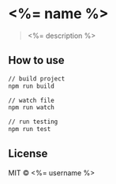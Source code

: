 # <%= name %>

> <%= description %>

## How to use

```sh
// build project
npm run build

// watch file
npm run watch

// run testing
npm run test
```

## License

MIT &copy; <%= username %>
